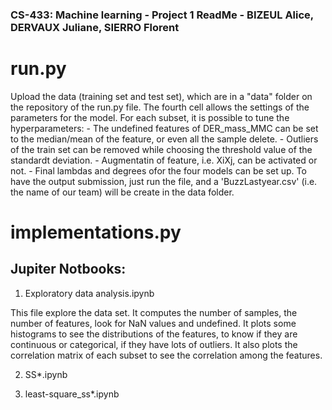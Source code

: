 ### CS-433: Machine learning - Project 1 ReadMe - BIZEUL Alice, DERVAUX Juliane, SIERRO Florent


# run.py

Upload the data (training set and test set), which are in a "data" folder on the repository of the run.py file.
The fourth cell allows the settings of the parameters for the model. For each subset, it is possible to tune the hyperparameters:
	- The undefined features of DER_mass_MMC can be set to the median/mean of the feature, or even all the sample delete. 
	- Outliers of the train set can be removed while choosing the threshold value of the standardt deviation.
	- Augmentatin of feature, i.e. XiXj, can be activated or not.
	- Final lambdas and degrees ofor the four models can be set up.
To have the output submission, just run the file, and a 'BuzzLastyear.csv' (i.e. the name of our team) will be create in the data folder.


# implementations.py




## Jupiter Notbooks:

1. Exploratory data analysis.ipynb

This file explore the data set. It computes the number of samples, the number of features, look for NaN values and undefined. 
It plots some histograms to see the distributions of the features, to know if they are continuous or categorical, if they have lots of outliers.
It also plots the correlation matrix of each subset to see the correlation among the features.

2. SS*.ipynb


3. least-square_ss*.ipynb

